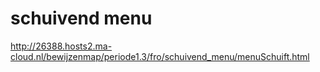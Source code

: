 # schuivend menu
http://26388.hosts2.ma-cloud.nl/bewijzenmap/periode1.3/fro/schuivend_menu/menuSchuift.html
